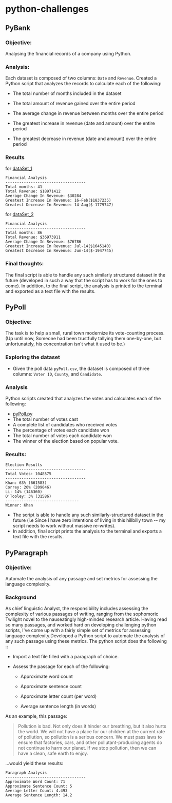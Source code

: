 # python-challenges
## PyBank 
### Objective:
Analysing the financial records of a company using Python.

### Analysis:
Each dataset is composed of two columns: `Date` and `Revenue`. Created a Python script that analyzes the records to calculate each of the following:

* The total number of months included in the dataset

* The total amount of revenue gained over the entire period

* The average change in revenue between months over the entire period

* The greatest increase in revenue (date and amount) over the entire period

* The greatest decrease in revenue (date and amount) over the entire period

### Results
for [dataSet_1](pyBank/budget_data_1.csv)
```
Financial Analysis
-----------------------------------
Total months: 41
Total Revenue: $18971412
Average Change In Revenue: $30284
Greatest Increase In Revenue: 16-Feb($1837235)
Greatest Decrease In Revenue: 14-Aug($-1779747)
```

for [dataSet_2](pyBank/budget_data_2.csv)
```
Financial Analysis
-----------------------------------
Total months: 86
Total Revenue: $36973911
Average Change In Revenue: $76786
Greatest Increase In Revenue: Jul-14($1645140)
Greatest Decrease In Revenue: Jun-14($-1947745)

```
### Final thoughts:
The final script is able to handle any such similarly structured dataset in the future (developed in such a way that the  script has to work for the ones to come). In addition, to the final script, the analysis is printed to the terminal and exported as a text file with the results.


## PyPoll 
### Objective:
The task is to help a small, rural town modernize its vote-counting process. (Up until now, Someone had been trustfully tallying them one-by-one, but unfortunately, his concentration isn't what it used to be.)

### Exploring the dataset 
* Given the poll data `pyPoll.csv`, the dataset is composed of three columns: 
`Voter ID`, `County`, and `Candidate`.

### Analysis
Python scripts created  that analyzes the votes and calculates each of the following:
* [pyPoll.py](pyPoll/pyPoll.py)
* The total number of votes cast
* A complete list of candidates who received votes
* The percentage of votes each candidate won
* The total number of votes each candidate won
* The winner of the election based on popular vote.

### Results:
```
Election Results
-----------------------------------
Total Votes: 1048575
-----------------------------------
Khan: 63% (661583)
Correy: 20% (209046)
Li: 14% (146360)
O'Tooley: 3% (31586)
--------------------------------
Winner: Khan
```
* The script is able to handle any such similarly-structured dataset in the future (i.e Since I have zero intentions of living in this hillbilly town -- my script needs to work without massive re-writes). 
* In addition, final script prints the analysis to the terminal and exports a text file with the results.


## PyParagraph
### Objective:
Automate the analysis of any passage and set metrics for assessing the language complexity.

### Background
As chief linguistic Analyst, the responsibility includes assessing the complexity of various passages of writing, ranging from the sophomoric Twilight novel to the nauseatingly high-minded research article. Having read so many passages, and worked hard on developing challenging python scripts, I've come up with a fairly simple set of metrics for assessing language complexity.Developed a Python script to automate the analysis of any such passage using these metrics. The python script does the following ::

* Import a text file filled with a paragraph of choice.

* Assess the passage for each of the following:

  * Approximate word count

  * Approximate sentence count

  * Approximate letter count (per word)

  * Average sentence length (in words)

As an example, this passage:

> Pollution is bad. Not only does it hinder our breathing, but it also hurts the world. We will not have a place for our children at the current rate of pollution, so pollution is a serious concern. We must pass laws to ensure that factories, cars, and other pollutant-producing agents do not continue to harm our planet. If we stop pollution, then we can have a clean, safe earth to enjoy.

...would yield these results:
```
Paragraph Analysis
-----------------------------------
Approximate Word Count: 71
Approximate Sentence Count: 5
Average Letter Count: 4.493
Average Sentence Length: 14.2

